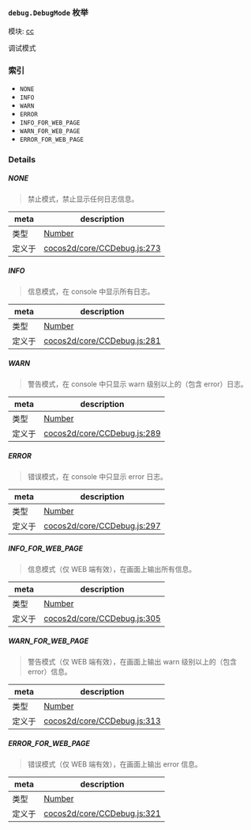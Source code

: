 ### `debug.DebugMode` 枚举



模块: [cc](../modules/cc.md)


调试模式


### 索引
  - `NONE`
  - `INFO`
  - `WARN`
  - `ERROR`
  - `INFO_FOR_WEB_PAGE`
  - `WARN_FOR_WEB_PAGE`
  - `ERROR_FOR_WEB_PAGE`

### Details


##### NONE

> 禁止模式，禁止显示任何日志信息。

| meta | description |
|------|-------------|
| 类型 | <a href="https://developer.mozilla.org/en/JavaScript/Reference/Global_Objects/Number" class="crosslink external" target="_blank">Number</a> |
| 定义于 | [cocos2d/core/CCDebug.js:273](https://github.com/cocos-creator/engine/blob/f495398f4307775f0f733162e3d128d81e063063/cocos2d/core/CCDebug.js#L273) |



##### INFO

> 信息模式，在 console 中显示所有日志。

| meta | description |
|------|-------------|
| 类型 | <a href="https://developer.mozilla.org/en/JavaScript/Reference/Global_Objects/Number" class="crosslink external" target="_blank">Number</a> |
| 定义于 | [cocos2d/core/CCDebug.js:281](https://github.com/cocos-creator/engine/blob/f495398f4307775f0f733162e3d128d81e063063/cocos2d/core/CCDebug.js#L281) |



##### WARN

> 警告模式，在 console 中只显示 warn 级别以上的（包含 error）日志。

| meta | description |
|------|-------------|
| 类型 | <a href="https://developer.mozilla.org/en/JavaScript/Reference/Global_Objects/Number" class="crosslink external" target="_blank">Number</a> |
| 定义于 | [cocos2d/core/CCDebug.js:289](https://github.com/cocos-creator/engine/blob/f495398f4307775f0f733162e3d128d81e063063/cocos2d/core/CCDebug.js#L289) |



##### ERROR

> 错误模式，在 console 中只显示 error 日志。

| meta | description |
|------|-------------|
| 类型 | <a href="https://developer.mozilla.org/en/JavaScript/Reference/Global_Objects/Number" class="crosslink external" target="_blank">Number</a> |
| 定义于 | [cocos2d/core/CCDebug.js:297](https://github.com/cocos-creator/engine/blob/f495398f4307775f0f733162e3d128d81e063063/cocos2d/core/CCDebug.js#L297) |



##### INFO_FOR_WEB_PAGE

> 信息模式（仅 WEB 端有效），在画面上输出所有信息。

| meta | description |
|------|-------------|
| 类型 | <a href="https://developer.mozilla.org/en/JavaScript/Reference/Global_Objects/Number" class="crosslink external" target="_blank">Number</a> |
| 定义于 | [cocos2d/core/CCDebug.js:305](https://github.com/cocos-creator/engine/blob/f495398f4307775f0f733162e3d128d81e063063/cocos2d/core/CCDebug.js#L305) |



##### WARN_FOR_WEB_PAGE

> 警告模式（仅 WEB 端有效），在画面上输出 warn 级别以上的（包含 error）信息。

| meta | description |
|------|-------------|
| 类型 | <a href="https://developer.mozilla.org/en/JavaScript/Reference/Global_Objects/Number" class="crosslink external" target="_blank">Number</a> |
| 定义于 | [cocos2d/core/CCDebug.js:313](https://github.com/cocos-creator/engine/blob/f495398f4307775f0f733162e3d128d81e063063/cocos2d/core/CCDebug.js#L313) |



##### ERROR_FOR_WEB_PAGE

> 错误模式（仅 WEB 端有效），在画面上输出 error 信息。

| meta | description |
|------|-------------|
| 类型 | <a href="https://developer.mozilla.org/en/JavaScript/Reference/Global_Objects/Number" class="crosslink external" target="_blank">Number</a> |
| 定义于 | [cocos2d/core/CCDebug.js:321](https://github.com/cocos-creator/engine/blob/f495398f4307775f0f733162e3d128d81e063063/cocos2d/core/CCDebug.js#L321) |


